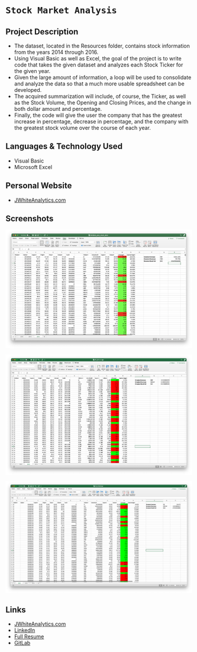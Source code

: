 # `Stock Market Analysis`

## Project Description

-  The dataset, located in the Resources folder, contains stock information from the years 2014 through 2016.
- Using Visual Basic as well as Excel, the goal of the project is to write code that takes the given dataset and analyzes each Stock Ticker for the given year.
- Given the large amount of information, a loop will be used to consolidate and analyze the data so that a much more usable spreadsheet can be developed.
- The acquired summarization will include, of course, the Ticker, as well as the Stock Volume, the Opening and Closing Prices, and the change in both dollar amount and percentage.
- Finally, the code will give the user the company that has the greatest increase in percentage, decrease in percentage, and the company with the
greatest stock volume over the course of each year.

## Languages & Technology Used

- Visual Basic
- Microsoft Excel

## Personal Website

- [JWhiteAnalytics.com](https://jwhiteanalytics.com)

## Screenshots
![image](/Images/2014.png)

![image](/Images/2015.png)

![image](/Images/2016.png)

## Links
- [JWhiteAnalytics.com](https://jwhiteanalytics.com)
- [LinkedIn](https://www.linkedin.com/in/jwhite1987)
- [Full Resume](https://jwhiteanalytics.com/JWhite%20DataAnalyst.pdf)
- [GitLab](https://gitlab.com/jimmywhite1987)
